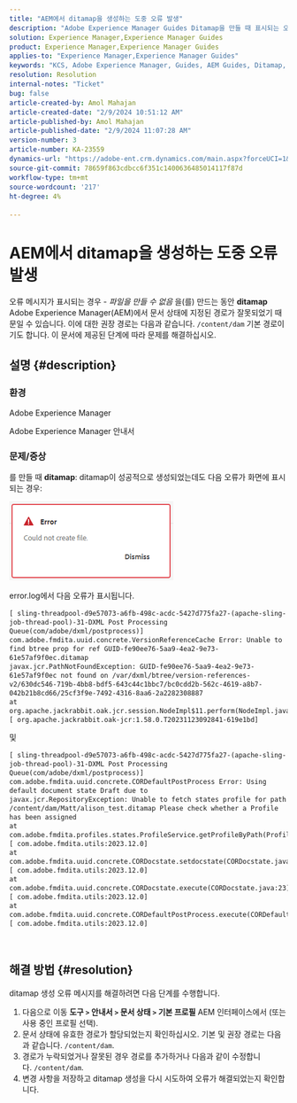 ```yaml
---
title: "AEM에서 ditamap을 생성하는 도중 오류 발생"
description: "Adobe Experience Manager Guides Ditamap을 만들 때 표시되는 오류를 해결하는 방법에 대해 알아봅니다. 유효한 경로가 할당되었는지 확인하십시오."
solution: Experience Manager,Experience Manager Guides
product: Experience Manager,Experience Manager Guides
applies-to: "Experience Manager,Experience Manager Guides"
keywords: "KCS, Adobe Experience Manager, Guides, AEM Guides, Ditamap, 오류"
resolution: Resolution
internal-notes: "Ticket"
bug: false
article-created-by: Amol Mahajan
article-created-date: "2/9/2024 10:51:12 AM"
article-published-by: Amol Mahajan
article-published-date: "2/9/2024 11:07:28 AM"
version-number: 3
article-number: KA-23559
dynamics-url: "https://adobe-ent.crm.dynamics.com/main.aspx?forceUCI=1&pagetype=entityrecord&etn=knowledgearticle&id=8458f520-39c7-ee11-9079-6045bd006ce9"
source-git-commit: 78659f863cdbcc6f351c1400636485014117f87d
workflow-type: tm+mt
source-wordcount: '217'
ht-degree: 4%

---
```


# AEM에서 ditamap을 생성하는 도중 오류 발생


오류 메시지가 표시되는 경우 - *파일을 만들 수 없음* 을(를) 만드는 동안 <b>ditamap</b> Adobe Experience Manager(AEM)에서 문서 상태에 지정된 경로가 잘못되었기 때문일 수 있습니다. 이에 대한 권장 경로는 다음과 같습니다. `/content/dam` 기본 경로이기도 합니다. 이 문서에 제공된 단계에 따라 문제를 해결하십시오.

## 설명 {#description}


### <b>환경</b>

Adobe Experience Manager

Adobe Experience Manager 안내서



### <b>문제/증상</b>

를 만들 때 <b>ditamap</b>: ditamap이 성공적으로 생성되었는데도 다음 오류가 화면에 표시되는 경우:

![](assets/___8558f520-39c7-ee11-9079-6045bd006ce9___.png)



error.log에서 다음 오류가 표시됩니다.




```
[ sling-threadpool-d9e57073-a6fb-498c-acdc-5427d775fa27-(apache-sling-job-thread-pool)-31-DXML Post Processing Queue(com/adobe/dxml/postprocess)]  com.adobe.fmdita.uuid.concrete.VersionReferenceCache Error: Unable to find btree prop for ref GUID-fe90ee76-5aa9-4ea2-9e73-61e57af9f0ec.ditamap
javax.jcr.PathNotFoundException: GUID-fe90ee76-5aa9-4ea2-9e73-61e57af9f0ec not found on /var/dxml/btree/version-references-v2/630dc546-719b-4bb8-bdf5-643c44c1bbc7/bc0cdd2b-562c-4619-a8b7-042b21b8cd66/25cf3f9e-7492-4316-8aa6-2a2282308887
at org.apache.jackrabbit.oak.jcr.session.NodeImpl$11.perform(NodeImpl.java:671) [ org.apache.jackrabbit.oak-jcr:1.58.0.T20231123092841-619e1bd]
```


및




```
[ sling-threadpool-d9e57073-a6fb-498c-acdc-5427d775fa27-(apache-sling-job-thread-pool)-31-DXML Post Processing Queue(com/adobe/dxml/postprocess)]  com.adobe.fmdita.uuid.concrete.CORDefaultPostProcess Error: Using default document state Draft due to
javax.jcr.RepositoryException: Unable to fetch states profile for path /content/dam/Matt/alison_test.ditamap Please check whether a Profile has been assigned
at com.adobe.fmdita.profiles.states.ProfileService.getProfileByPath(ProfileService.java:96) [ com.adobe.fmdita.utils:2023.12.0] 
at com.adobe.fmdita.uuid.concrete.CORDocstate.setdocstate(CORDocstate.java:37) [ com.adobe.fmdita.utils:2023.12.0] 
at com.adobe.fmdita.uuid.concrete.CORDocstate.execute(CORDocstate.java:23) [ com.adobe.fmdita.utils:2023.12.0] 
at com.adobe.fmdita.uuid.concrete.CORDefaultPostProcess.execute(CORDefaultPostProcess.java:1) [ com.adobe.fmdita.utils:2023.12.0]
```

` `



## 해결 방법 {#resolution}


ditamap 생성 오류 메시지를 해결하려면 다음 단계를 수행합니다.

1. 다음으로 이동 <b>도구 `>`  안내서 `>`  문서 상태</b><b> `>`  기본 프로필</b> AEM 인터페이스에서 (또는 사용 중인 프로필 선택).
2. 문서 상태에 유효한 경로가 할당되었는지 확인하십시오. 기본 및 권장 경로는 다음과 같습니다. `/content/dam`.
3. 경로가 누락되었거나 잘못된 경우 경로를 추가하거나 다음과 같이 수정합니다. `/content/dam`.
4. 변경 사항을 저장하고 ditamap 생성을 다시 시도하여 오류가 해결되었는지 확인합니다.

